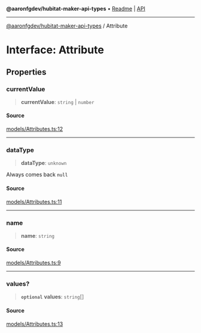 **@aaronfgdev/hubitat-maker-api-types** • [Readme](../README.md) \| [API](../globals.md)

***

[@aaronfgdev/hubitat-maker-api-types](../README.md) / Attribute

# Interface: Attribute

## Properties

### currentValue

> **currentValue**: `string` \| `number`

#### Source

[models/Attributes.ts:12](https://github.com/aaronfg/hubitat-maker-api-types/blob/c4aa04a/src/models/Attributes.ts#L12)

***

### dataType

> **dataType**: `unknown`

Always comes back `null`

#### Source

[models/Attributes.ts:11](https://github.com/aaronfg/hubitat-maker-api-types/blob/c4aa04a/src/models/Attributes.ts#L11)

***

### name

> **name**: `string`

#### Source

[models/Attributes.ts:9](https://github.com/aaronfg/hubitat-maker-api-types/blob/c4aa04a/src/models/Attributes.ts#L9)

***

### values?

> **`optional`** **values**: `string`[]

#### Source

[models/Attributes.ts:13](https://github.com/aaronfg/hubitat-maker-api-types/blob/c4aa04a/src/models/Attributes.ts#L13)
